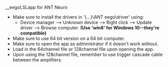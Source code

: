 __eegoLSLapp for ANT Neuro

- Make sure to install the drivers in '{...}\ANT eego\driver' using:
	- Device manager --> Unknown device --> Right click --> Update driver --> Browse computer. <b>(Use 'win8' for Windows 10--they're compatible)</b>
- Make sure to use 64 bit version on a 64 bit computer.
- Make sure to open the app as administrator if it doesn't work without. 
- Load in the 64channel file or 128channel file upon opening the app.
- Upon using the 128channel file, remember to use trigger cascade cable between the amplifiers.
